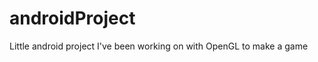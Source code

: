androidProject
==============

Little android project I've been working on with OpenGL to make a game
